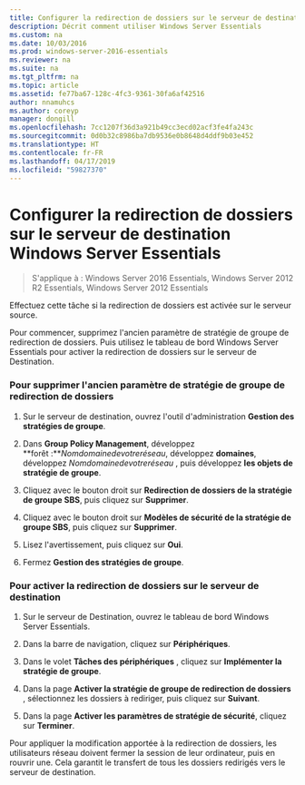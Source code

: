 ```yaml
---
title: Configurer la redirection de dossiers sur le serveur de destination Windows Server Essentials
description: Décrit comment utiliser Windows Server Essentials
ms.custom: na
ms.date: 10/03/2016
ms.prod: windows-server-2016-essentials
ms.reviewer: na
ms.suite: na
ms.tgt_pltfrm: na
ms.topic: article
ms.assetid: fe77ba67-128c-4fc3-9361-30fa6af42516
author: nnamuhcs
ms.author: coreyp
manager: dongill
ms.openlocfilehash: 7cc1207f36d3a921b49cc3ecd02acf3fe4fa243c
ms.sourcegitcommit: 0d0b32c8986ba7db9536e0b8648d4ddf9b03e452
ms.translationtype: HT
ms.contentlocale: fr-FR
ms.lasthandoff: 04/17/2019
ms.locfileid: "59827370"
---
```

# <a name="configure-folder-redirection-on-the-windows-server-essentials-destination-server"></a>Configurer la redirection de dossiers sur le serveur de destination Windows Server Essentials

>S'applique à : Windows Server 2016 Essentials, Windows Server 2012 R2 Essentials, Windows Server 2012 Essentials

Effectuez cette tâche si la redirection de dossiers est activée sur le serveur source.  
  
 Pour commencer, supprimez l'ancien paramètre de stratégie de groupe de redirection de dossiers. Puis utilisez le tableau de bord Windows Server Essentials pour activer la redirection de dossiers sur le serveur de Destination.  
  
### <a name="to-delete-the-old-folder-redirection-group-policy-setting"></a>Pour supprimer l'ancien paramètre de stratégie de groupe de redirection de dossiers  
  
1.  Sur le serveur de destination, ouvrez l'outil d'administration **Gestion des stratégies de groupe**.  
  
2.  Dans **Group Policy Management**, développez **forêt :***Nomdomainedevotreréseau*, développez **domaines**, développez *Nomdomainedevotreréseau* , puis développez **les objets de stratégie de groupe**.  
  
3.  Cliquez avec le bouton droit sur **Redirection de dossiers de la stratégie de groupe SBS**, puis cliquez sur **Supprimer**.  
  
4.  Cliquez avec le bouton droit sur **Modèles de sécurité de la stratégie de groupe SBS**, puis cliquez sur **Supprimer**.  
  
5.  Lisez l'avertissement, puis cliquez sur **Oui**.  
  
6.  Fermez **Gestion des stratégies de groupe**.  
  
### <a name="to-enable-folder-redirection-on-the-destination-server"></a>Pour activer la redirection de dossiers sur le serveur de destination  
  
1.  Sur le serveur de Destination, ouvrez le tableau de bord Windows Server Essentials.  
  
2.  Dans la barre de navigation, cliquez sur **Périphériques**.  
  
3.  Dans le volet **Tâches des périphériques** , cliquez sur **Implémenter la stratégie de groupe**.  
  
4.  Dans la page **Activer la stratégie de groupe de redirection de dossiers** , sélectionnez les dossiers à rediriger, puis cliquez sur **Suivant**.  
  
5.  Dans la page **Activer les paramètres de stratégie de sécurité**, cliquez sur **Terminer**.  
  
 Pour appliquer la modification apportée à la redirection de dossiers, les utilisateurs réseau doivent fermer la session de leur ordinateur, puis en rouvrir une. Cela garantit le transfert de tous les dossiers redirigés vers le serveur de destination.
